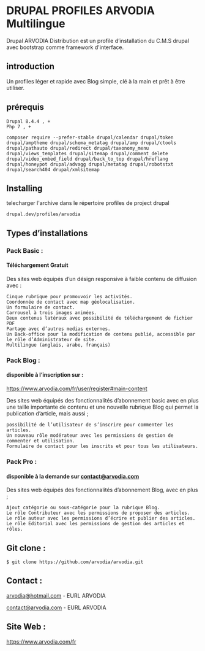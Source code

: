 # DRUPAL PROFILES ARVODIA Multilingue

Drupal ARVODIA Distribution est un profile d’installation du C.M.S drupal avec bootstrap comme framework d'interface.

## introduction
Un profiles léger et rapide avec Blog simple, clé à la main et prêt à être utiliser.

## prérequis
```
Drupal 8.4.4 , +
Php 7 , +
```

```
composer require --prefer-stable drupal/calendar drupal/token drupal/amptheme drupal/schema_metatag drupal/amp drupal/ctools drupal/pathauto drupal/redirect drupal/taxonomy_menu drupal/views_templates drupal/sitemap drupal/comment_delete drupal/video_embed_field drupal/back_to_top drupal/hreflang drupal/honeypot drupal/advagg drupal/metatag drupal/robotstxt drupal/search404 drupal/xmlsitemap
```
## Installing

telecharger l'archive dans le répertoire profiles de project drupal

```
drupal.dev/profiles/arvodia
```

## Types d’installations

### Pack Basic : 
#### Téléchargement Gratuit

Des sites web équipés d’un désign responsive à faible contenu de diffusion avec :

    Cinque rubrique pour promouvoir les activités.
    Coordonnée de contact avec map géolocalisation.
    Un formulaire de contact.
    Carrousel à trois images animées.
    Deux contenus latéraux avec possibilité de téléchargement de fichier PDF
    Partage avec d’autres medias externes.
    Un Back-office pour la modification de contenu publié, accessible par le rôle d’Administrateur de site.
    Multilingue (anglais, arabe, français)
    
### Pack Blog : 
#### disponible à l’inscription sur :
https://www.arvodia.com/fr/user/register#main-content

Des sites web équipés des fonctionnalités d’abonnement basic avec en plus une taille importante de contenu et une nouvelle rubrique Blog qui permet la publication d’article, mais aussi ;

    possibilité de l’utilisateur de s’inscrire pour commenter les articles.
    Un nouveau rôle modérateur avec les permissions de gestion de commenter et utilisation.
    Formulaire de contact pour les inscrits et pour tous les utilisateurs.



### Pack Pro : 
#### disponible à la demande sur contact@arvodia.com

Des sites web équipés des fonctionnalités d’abonnement Blog, avec en plus ;

    Ajout catégorie ou sous-catégorie pour la rubrique Blog.
    Le rôle Contributeur avec les permissions de proposer des articles.
    Le rôle auteur avec les permissions d’écrire et publier des articles.
    Le rôle Editorial avec les permissions de gestion des articles et rôles.


## Git clone :
```
$ git clone https://github.com/arvodia/arvodia.git
```
## Contact :
[arvodia@hotmail.com](mailto:arvodia@hotmail.com) - EURL ARVODIA

[contact@arvodia.com](mailto:contact@arvodia.com) - EURL ARVODIA

## Site Web :

https://www.arvodia.com/fr

